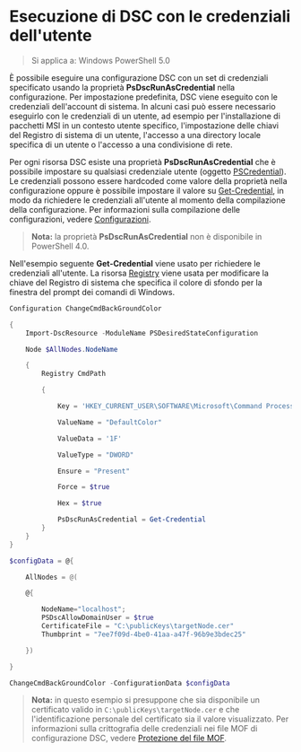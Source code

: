 # Esecuzione di DSC con le credenziali dell'utente 

> Si applica a: Windows PowerShell 5.0

È possibile eseguire una configurazione DSC con un set di credenziali specificato usando la proprietà **PsDscRunAsCredential** nella configurazione. Per impostazione predefinita, DSC viene eseguito
con le credenziali dell'account di sistema. In alcuni casi può essere necessario eseguirlo con le credenziali di un utente, ad esempio per l'installazione di pacchetti MSI in un contesto utente specifico, l'impostazione delle chiavi del Registro di sistema di un utente,
l'accesso a una directory locale specifica di un utente o l'accesso a una condivisione di rete.

Per ogni risorsa DSC esiste una proprietà **PsDscRunAsCredential** che è possibile impostare su qualsiasi credenziale utente (oggetto [PSCredential](https://msdn.microsoft.com/en-us/library/ms572524(v=VS.85).aspx)).
Le credenziali possono essere hardcoded come valore della proprietà nella configurazione oppure è possibile impostare il valore su [Get-Credential](https://technet.microsoft.com/en-us/library/hh849815.aspx),
in modo da richiedere le credenziali all'utente al momento della compilazione della configurazione. Per informazioni sulla compilazione delle configurazioni, vedere [Configurazioni](configurations.md).

>**Nota:** la proprietà **PsDscRunAsCredential** non è disponibile in PowerShell 4.0.

Nell'esempio seguente **Get-Credential** viene usato per richiedere le credenziali all'utente. La risorsa [Registry](registryResource.md) viene usata per modificare la chiave del Registro di sistema che specifica il colore di sfondo
per la finestra del prompt dei comandi di Windows.

```powershell
Configuration ChangeCmdBackGroundColor    

{
    Import-DscResource -ModuleName PSDesiredStateConfiguration

    Node $AllNodes.NodeName

    {
        Registry CmdPath

        {

            Key = 'HKEY_CURRENT_USER\SOFTWARE\Microsoft\Command Processor'

            ValueName = "DefaultColor"

            ValueData = '1F'

            ValueType = "DWORD"

            Ensure = "Present"

            Force = $true

            Hex = $true

            PsDscRunAsCredential = Get-Credential
        }
    }                   
}

$configData = @{

    AllNodes = @(

    @{

        NodeName="localhost";
        PSDscAllowDomainUser = $true
        CertificateFile = "C:\publicKeys\targetNode.cer"
        Thumbprint = "7ee7f09d-4be0-41aa-a47f-96b9e3bdec25"

    })

}

ChangeCmdBackGroundColor -ConfigurationData $configData
```
>**Nota:** in questo esempio si presuppone che sia disponibile un certificato valido in `C:\publicKeys\targetNode.cer` e che l'identificazione personale del certificato sia il valore visualizzato.
>Per informazioni sulla crittografia delle credenziali nei file MOF di configurazione DSC, vedere [Protezione del file MOF](secureMOF.md). 



<!--HONumber=Mar16_HO2-->


